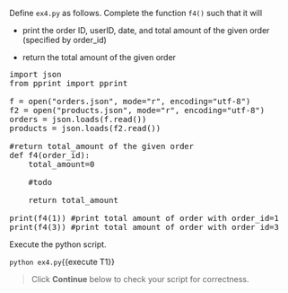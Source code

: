 Define `ex4.py` as follows. Complete the function `f4()` such that it will

* print the order ID, userID, date, and total amount of the given order (specified by order_id)

* return the total amount of the given order

<pre class="file" data-filename="ex4.py" data-target="replace">
import json
from pprint import pprint 

f = open("orders.json", mode="r", encoding="utf-8")
f2 = open("products.json", mode="r", encoding="utf-8")
orders = json.loads(f.read())
products = json.loads(f2.read())

#return total_amount of the given order
def f4(order_id):
    total_amount=0
	
	#todo
			
    return total_amount

print(f4(1)) #print total amount of order with order_id=1
print(f4(3)) #print total amount of order with order_id=3
</pre>


Execute the python script.

`python ex4.py`{{execute T1}}


> Click **Continue** below to check your script for correctness.
